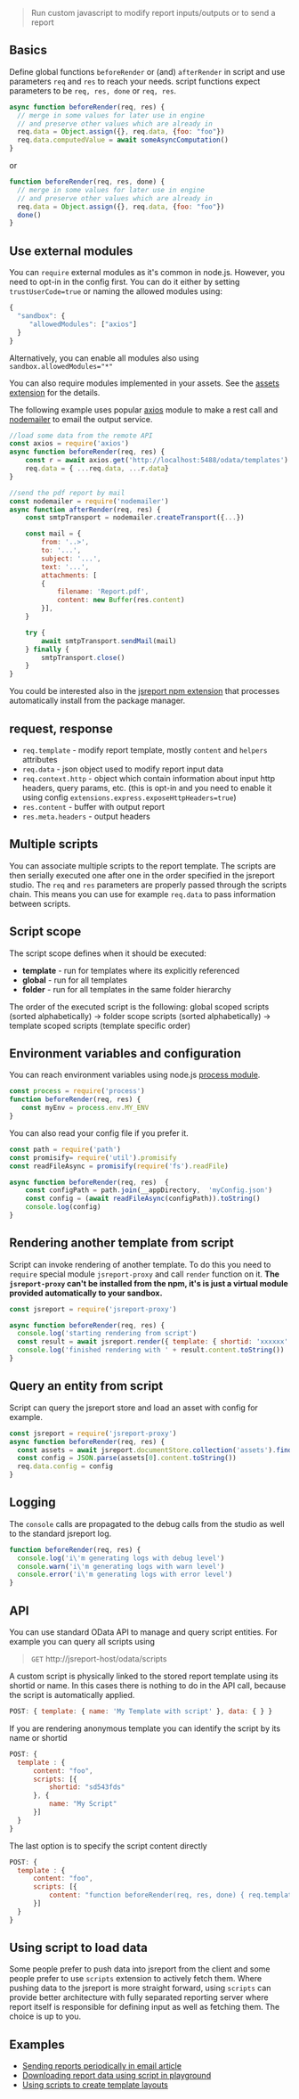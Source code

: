 ﻿> Run custom javascript to modify report inputs/outputs or to send a report

## Basics

Define global functions `beforeRender`  or (and) `afterRender` in script and use parameters  `req` and `res` to reach your needs. script functions expect parameters to be `req, res, done` or `req, res`.

```js
async function beforeRender(req, res) {
  // merge in some values for later use in engine
  // and preserve other values which are already in
  req.data = Object.assign({}, req.data, {foo: "foo"})
  req.data.computedValue = await someAsyncComputation()
}
```

or

```js
function beforeRender(req, res, done) {
  // merge in some values for later use in engine
  // and preserve other values which are already in
  req.data = Object.assign({}, req.data, {foo: "foo"})
  done()
}
```

## Use external modules

You can `require` external modules as it's common in node.js. However, you need to opt-in in the config first. You can do it either by setting `trustUserCode=true` or naming the allowed modules using:

```js
{
  "sandbox": {
     "allowedModules": ["axios"]
  }  
}
```

Alternatively, you can enable all modules also using `sandbox.allowedModules="*"`

You can also require modules implemented in your assets. See the [assets extension](/learn/assets) for the details.

The following example uses popular [axios](https://github.com/axios/axios) module to make a rest call and [nodemailer](https://github.com/nodemailer/nodemailer) to email the output service.

```js
//load some data from the remote API
const axios = require('axios')
async function beforeRender(req, res) {
    const r = await axios.get('http://localhost:5488/odata/templates')    
    req.data = { ...req.data, ...r.data}
}

//send the pdf report by mail
const nodemailer = require('nodemailer')
async function afterRender(req, res) { 
    const smtpTransport = nodemailer.createTransport({...})

    const mail = {
        from: '..>',
        to: '...',
        subject: '...',
        text: '...',       
        attachments: [
        {  
            filename: 'Report.pdf',
            content: new Buffer(res.content)
        }],
    }

    try {
        await smtpTransport.sendMail(mail)
    } finally {
        smtpTransport.close()
    }
}
```
You could be interested also in the [jsreport npm extension](/learn/npm) that processes automatically install from the package manager.

## request, response
* `req.template` - modify report template, mostly `content` and `helpers` attributes
* `req.data` - json object used to modify report input data
* `req.context.http` - object which contain information about input http headers, query params, etc. (this is opt-in and you need to enable it using config `extensions.express.exposeHttpHeaders=true`)
* `res.content` - buffer with output report
* `res.meta.headers` - output headers

## Multiple scripts
You can associate multiple scripts to the report template. The scripts are then serially executed one after one in the order specified in the jsreport studio. The `req` and `res` parameters are properly passed through the scripts chain. This means you can use for example `req.data` to pass information between scripts.

## Script scope
The script scope defines when it should be executed:
- **template** - run for templates where its explicitly referenced
- **global** - run for all templates
- **folder** - run for all templates in the same folder hierarchy

The order of the executed script is the following:
global scoped scripts (sorted alphabetically) -> folder scope scripts (sorted alphabetically) -> template scoped scripts (template specific order)

## Environment variables and configuration
You can reach environment variables using node.js [process module](https://nodejs.org/api/process.html).

```js
const process = require('process')
function beforeRender(req, res) {
   const myEnv = process.env.MY_ENV
}
```

You can also read your config file if you prefer it.

```js
const path = require('path')  
const promisify= require('util').promisify
const readFileAsync = promisify(require('fs').readFile)

async function beforeRender(req, res)  {  
    const configPath = path.join(__appDirectory,  'myConfig.json')
    const config = (await readFileAsync(configPath)).toString()
    console.log(config)
}
```

## Rendering another template from script

Script can invoke rendering of another template. To do this you need to `require` special module `jsreport-proxy` and call `render` function on it. **The `jsreport-proxy` can't be installed from the npm, it's is just a virtual module provided automatically to your sandbox.**

```js
const jsreport = require('jsreport-proxy')

async function beforeRender(req, res) {
  console.log('starting rendering from script')
  const result = await jsreport.render({ template: { shortid: 'xxxxxx' } })  
  console.log('finished rendering with ' + result.content.toString())
}
```

## Query an entity from script

Script can query the jsreport store and load an asset with config for example.

```js
const jsreport = require('jsreport-proxy')
async function beforeRender(req, res) {
  const assets = await jsreport.documentStore.collection('assets').find({name: 'myConfig'})
  const config = JSON.parse(assets[0].content.toString())
  req.data.config = config
}
```

## Logging

The `console` calls are propagated to the debug calls from the studio as well to the standard jsreport log.

```js
function beforeRender(req, res) {
  console.log('i\'m generating logs with debug level')
  console.warn('i\'m generating logs with warn level')
  console.error('i\'m generating logs with error level')  
}
```

## API
You can use standard OData API to manage and query script entities. For example you can query all scripts using
> `GET` http://jsreport-host/odata/scripts

A custom script is physically linked to the stored report template using its shortid or name. In this cases there is nothing to do in the API call, because the script is automatically applied.

```js
POST: { template: { name: 'My Template with script' }, data: { } }
```

If you are rendering anonymous template you can identify the script by its name or shortid

```js
POST: {
  template : {
	  content: "foo",
	  scripts: [{
		  shortid: "sd543fds"		  
	  }, {
		  name: "My Script"  
	  }]  	
  }
}  
```

The last option is to specify the script content directly
```js
POST: {
  template : {
	  content: "foo",
	  scripts: [{
		  content: "function beforeRender(req, res, done) { req.template.content='hello'; done(); }"
	  }]  	
  }
}  
```

## Using script to load data
Some people prefer to push data into jsreport from the client and some people prefer to use `scripts` extension to actively fetch them. Where pushing data to the jsreport is more straight forward, using `scripts` can provide better architecture with fully separated reporting server where report itself is responsible for defining input as well as fetching them. The choice is up to you.

## Examples
- [Sending reports periodically in email article](https://jsreport.net/blog/sending-reports-periodically-in-email)
- [Downloading report data using script in playground](https://playground.jsreport.net/#/playground/lyWJuycgAc)
- [Using scripts to create template layouts](https://jsreport.net/blog/template-layouts)
